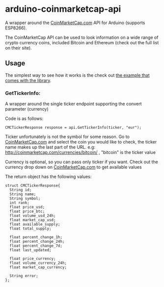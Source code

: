 # arduino-coinmarketcap-api
A wrapper around the [CoinMarketCap.com](http://coinmarketcap.com/) API for Arduino (supports ESP8266).

The CoinMarketCap API can be used to look information on a wide range of crypto currency coins, included Bitcoin and Ethereum (check out the full list on their site).

## Usage

The simplest way to see how it works is the check out [the example that comes with the library](https://github.com/witnessmenow/arduino-coinmarketcap-api/tree/master/examples/ESP8266/GetTickerInfo).

### GetTickerInfo:
A wrapper around the single ticker endpoint supporting the convert parameter (currency)

Code is as follows:
```
CMCTickerResponse response = api.GetTickerInfo(ticker, "eur");
```

Ticker unfortunately is not the symbol for some reason. Go to [CoinMarketCap.com](http://coinmarketcap.com/) and select the coin you would like to check, the ticker name makes up the last part of the URL. e.g: http://coinmarketcap.com/currencies/bitcoin/ , "bitcoin" is the ticker value

Currency is optional, so you can pass only ticker if you want.
Check out the currency drop down on [CoinMarketCap.com](http://coinmarketcap.com/) to get available values

The return object has the following values:
```
struct CMCTickerResponse{
  String id;
  String name;
  String symbol;
  int rank;
  float price_usd;
  float price_btc;
  float volume_usd_24h;
  float market_cap_usd;
  float available_supply;
  float total_supply;

  float percent_change_1h;
  float percent_change_24h;
  float percent_change_7d;
  float last_updated;

  float price_currency;
  float volume_currency_24h;
  float market_cap_currency;

  String error;
};
```
